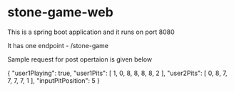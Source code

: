 # stone-game-web

This is a spring boot application and it runs on port 8080

It has one endpoint - /stone-game

Sample request for post opertaion is given below

{
"user1Playing": true,
"user1Pits": [
1, 0, 8, 8, 8, 8, 2
],
"user2Pits": [
0, 8, 7, 7, 7, 7, 1
],
"inputPitPosition": 5 }